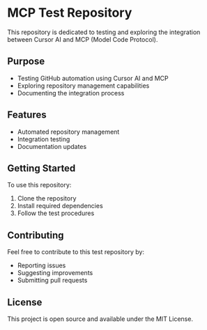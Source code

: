 # MCP Test Repository

This repository is dedicated to testing and exploring the integration between Cursor AI and MCP (Model Code Protocol).

## Purpose
- Testing GitHub automation using Cursor AI and MCP
- Exploring repository management capabilities
- Documenting the integration process

## Features
- Automated repository management
- Integration testing
- Documentation updates

## Getting Started
To use this repository:
1. Clone the repository
2. Install required dependencies
3. Follow the test procedures

## Contributing
Feel free to contribute to this test repository by:
- Reporting issues
- Suggesting improvements
- Submitting pull requests

## License
This project is open source and available under the MIT License. 